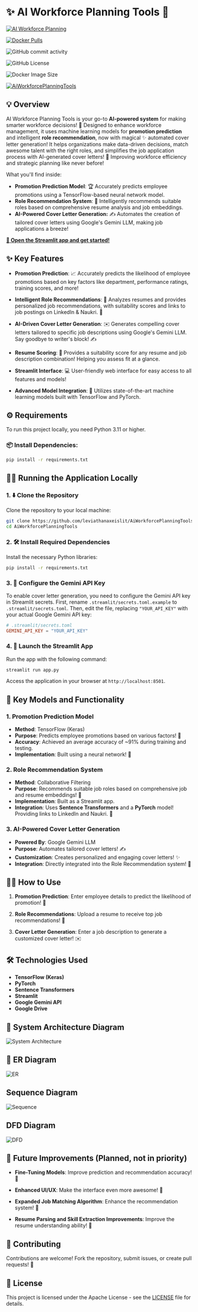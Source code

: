 # ✨ AI Workforce Planning Tools 🚀

[![AI Workforce Planning](https://static.streamlit.io/badges/streamlit_badge_black_white.svg)](https://aiworkforceplanningtool.streamlit.app/)

[![Docker Pulls](https://img.shields.io/docker/pulls/leviathanaxeislit/aiworkforceplanningtools?style=plastic&logo=docker&logoColor=blue&logoSize=auto)](https://hub.docker.com/repository/docker/leviathanaxeislit/aiworkforceplanningtools/general)

![GitHub commit activity](https://img.shields.io/github/commit-activity/w/leviathanaxeislit/AiWorkforcePlanningTools?style=plastic&logo=github)

![GitHub License](https://img.shields.io/github/license/leviathanaxeislit/AiWorkforcePlanningTools?style=plastic&logo=apachelucene)

![Docker Image Size](https://img.shields.io/docker/image-size/leviathanaxeislit/aiworkforceplanningtools?arch=amd64&style=plastic&logo=docker)

[![AiWorkforcePlanningTools](https://github.com/leviathanaxeislit/AiWorkforcePlanningTools/actions/workflows/main.yml/badge.svg)](https://github.com/leviathanaxeislit/AiWorkforcePlanningTools/actions/workflows/main.yml)

## 💡 Overview

AI Workforce Planning Tools is your go-to **AI-powered system** for making smarter workforce decisions! 🌟 Designed to enhance workforce management, it uses machine learning models for **promotion prediction** and intelligent **role recommendation**, now with magical ✨ automated cover letter generation! It helps organizations make data-driven decisions, match awesome talent with the right roles, and simplifies the job application process with AI-generated cover letters! 🚀 Improving workforce efficiency and strategic planning like never before!

What you'll find inside:

-   **Promotion Prediction Model**: 🏆 Accurately predicts employee promotions using a TensorFlow-based neural network model.
-   **Role Recommendation System**: 🏢 Intelligently recommends suitable roles based on comprehensive resume analysis and job embeddings.
-   **AI-Powered Cover Letter Generation:** ✍️ Automates the creation of tailored cover letters using Google's Gemini LLM, making job applications a breeze!

[**🎉 Open the Streamlit app and get started!**](https://aiworkforceplanningtool.streamlit.app/)

## ✨ Key Features

-   **Promotion Prediction**: 📈 Accurately predicts the likelihood of employee promotions based on key factors like department, performance ratings, training scores, and more!

-   **Intelligent Role Recommendations**: 🎯 Analyzes resumes and provides personalized job recommendations, with suitability scores and links to job postings on LinkedIn & Naukri. 💼

-   **AI-Driven Cover Letter Generation**: ✉️ Generates compelling cover letters tailored to specific job descriptions using Google's Gemini LLM. Say goodbye to writer's block! ✍️

-   **Resume Scoring**: 💯 Provides a suitability score for any resume and job description combination! Helping you assess fit at a glance.

-   **Streamlit Interface**: 💻 User-friendly web interface for easy access to all features and models!

-   **Advanced Model Integration**: 🧠 Utilizes state-of-the-art machine learning models built with TensorFlow and PyTorch.

## ⚙️ Requirements

To run this project locally, you need Python 3.11 or higher.

### 📦 Install Dependencies:

```bash
pip install -r requirements.txt
```

## 🏃‍♀️ Running the Application Locally

### 1. ⬇️ Clone the Repository

Clone the repository to your local machine:

```bash
git clone https://github.com/leviathanaxeislit/AiWorkforcePlanningTools.git
cd AiWorkforcePlanningTools
```

### 2. 🛠️ Install Required Dependencies

Install the necessary Python libraries:

```bash
pip install -r requirements.txt
```

### 3. 🔑 Configure the Gemini API Key

To enable cover letter generation, you need to configure the Gemini API key in Streamlit secrets. First, rename `.streamlit/secrets.toml.example` to `.streamlit/secrets.toml`. Then, edit the file, replacing `"YOUR_API_KEY"` with your actual Google Gemini API key:

```toml
# .streamlit/secrets.toml
GEMINI_API_KEY = "YOUR_API_KEY"
```

### 4. 🚀 Launch the Streamlit App

Run the app with the following command:

```bash
streamlit run app.py
```

Access the application in your browser at `http://localhost:8501`.

## 🤖 Key Models and Functionality

### 1. Promotion Prediction Model

-   **Method**: TensorFlow (Keras)
-   **Purpose**: Predicts employee promotions based on various factors! 🌟
-   **Accuracy**: Achieved an average accuracy of ~91% during training and testing.
-   **Implementation**: Built using a neural network! 🧠

### 2. Role Recommendation System

-   **Method**: Collaborative Filtering
-   **Purpose**: Recommends suitable job roles based on comprehensive job and resume embeddings! 🏢
-   **Implementation**: Built as a Streamlit app.
-   **Integration**: Uses **Sentence Transformers** and a **PyTorch** model! Providing links to LinkedIn and Naukri. 🔗

### 3. AI-Powered Cover Letter Generation

-   **Powered By**: Google Gemini LLM
-   **Purpose**: Automates tailored cover letters! ✍️
-   **Customization**: Creates personalized and engaging cover letters! ✨
-   **Integration**: Directly integrated into the Role Recommendation system! 🤝

## 🧑‍🏫 How to Use

1.  **Promotion Prediction**: Enter employee details to predict the likelihood of promotion! 🚀

2.  **Role Recommendations**: Upload a resume to receive top job recommendations! 💼

3.  **Cover Letter Generation**: Enter a job description to generate a customized cover letter! ✉️

## 🛠️ Technologies Used

-   **TensorFlow (Keras)**
-   **PyTorch**
-   **Sentence Transformers**
-   **Streamlit**
-   **Google Gemini API**
-   **Google Drive**

## 🚧 System Architecture Diagram

![System Architecture](/architecture%20diagrams/System%20Architecture.png)

## 🚧 ER Diagram

![ER](/architecture%20diagrams/ER%20Diagram%20for%20ai%20workforce%20planning%20tools.png)

## Sequence Diagram

![Sequence](/architecture%20diagrams/sequence%20diagram%20for%20ai%20workforce%20planning%20tools.png)

## DFD Diagram
![DFD](/architecture%20diagrams/DFD%20for%20ai%20workforce%20planning%20tools.png)
## 🔮 Future Improvements (Planned, not in priority)

-   **Fine-Tuning Models**: Improve prediction and recommendation accuracy! 🎯

-   **Enhanced UI/UX**: Make the interface even more awesome! 🤩

-   **Expanded Job Matching Algorithm**: Enhance the recommendation system! 🤖

-   **Resume Parsing and Skill Extraction Improvements**: Improve the resume understanding ability! 🧠

## 🤝 Contributing

Contributions are welcome! Fork the repository, submit issues, or create pull requests! 🎉

## 📜 License

This project is licensed under the Apache License - see the [LICENSE](LICENSE) file for details.